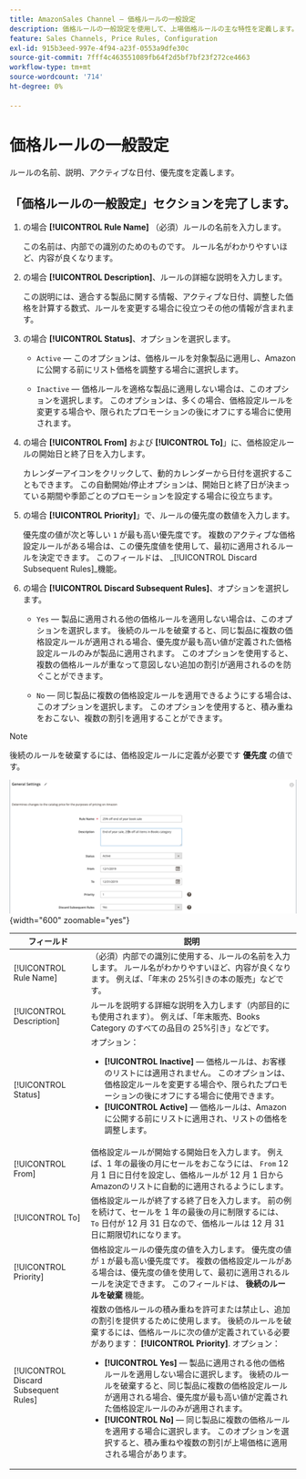 ```yaml
---
title: AmazonSales Channel — 価格ルールの一般設定
description: 価格ルールの一般設定を使用して、上場価格ルールの主な特性を定義します。
feature: Sales Channels, Price Rules, Configuration
exl-id: 915b3eed-997e-4f94-a23f-0553a9dfe30c
source-git-commit: 7fff4c463551089fb64f2d5bf7bf23f272ce4663
workflow-type: tm+mt
source-wordcount: '714'
ht-degree: 0%

---
```


# 価格ルールの一般設定

ルールの名前、説明、アクティブな日付、優先度を定義します。

## 「価格ルールの一般設定」セクションを完了します。

1. の場合 **[!UICONTROL Rule Name]** （必須）ルールの名前を入力します。

   この名前は、内部での識別のためのものです。 ルール名がわかりやすいほど、内容が良くなります。

1. の場合 **[!UICONTROL Description]**、ルールの詳細な説明を入力します。

   この説明には、適合する製品に関する情報、アクティブな日付、調整した価格を計算する数式、ルールを変更する場合に役立つその他の情報が含まれます。

1. の場合 **[!UICONTROL Status]**、オプションを選択します。

   - `Active`  — このオプションは、価格ルールを対象製品に適用し、Amazonに公開する前にリスト価格を調整する場合に選択します。

   - `Inactive`  — 価格ルールを適格な製品に適用しない場合は、このオプションを選択します。 このオプションは、多くの場合、価格設定ルールを変更する場合や、限られたプロモーションの後にオフにする場合に使用されます。

1. の場合 **[!UICONTROL From]** および **[!UICONTROL To]**」に、価格設定ルールの開始日と終了日を入力します。

   カレンダーアイコンをクリックして、動的カレンダーから日付を選択することもできます。 この自動開始/停止オプションは、開始日と終了日が決まっている期間や季節ごとのプロモーションを設定する場合に役立ちます。

1. の場合 **[!UICONTROL Priority]**」で、ルールの優先度の数値を入力します。

   優先度の値が次と等しい `1` が最も高い優先度です。 複数のアクティブな価格設定ルールがある場合は、この優先度値を使用して、最初に適用されるルールを決定できます。 このフィールドは、 _[!UICONTROL Discard Subsequent Rules]_機能。

1. の場合 **[!UICONTROL Discard Subsequent Rules]**、オプションを選択します。

   - `Yes`  — 製品に適用される他の価格ルールを適用しない場合は、このオプションを選択します。 後続のルールを破棄すると、同じ製品に複数の価格設定ルールが適用される場合、優先度が最も高い値が定義された価格設定ルールのみが製品に適用されます。 このオプションを使用すると、複数の価格ルールが重なって意図しない追加の割引が適用されるのを防ぐことができます。

   - `No`  — 同じ製品に複数の価格設定ルールを適用できるようにする場合は、このオプションを選択します。 このオプションを使用すると、積み重ねをおこない、複数の割引を適用することができます。

>[!NOTE]
>
>後続のルールを破棄するには、価格設定ルールに定義が必要です **優先度** の値です。

![価格ルールの一般設定](assets/amazon-pricing-rule-general.png){width="600" zoomable="yes"}

| フィールド | 説明 |
|---------------------------------------|---------------------------------------------------------------------------------------------------------------------------------------------------------------------------------------------------------------------------------------------------------------------------------------------------------------------------------------------------------------------------------------------------------------------------------------------------------------------------------------------------------------------------------------------------------------------------------------------------------------------------------------------------------------------------------------------------------------------------------------------|
| [!UICONTROL Rule Name] | （必須）内部での識別に使用する、ルールの名前を入力します。 ルール名がわかりやすいほど、内容が良くなります。 例えば、「年末の 25%引きの本の販売」などです。 |
| [!UICONTROL Description] | ルールを説明する詳細な説明を入力します（内部目的にも使用されます）。 例えば、「年末販売、Books Category のすべての品目の 25%引き」などです。 |
| [!UICONTROL Status] | オプション：<ul><li>**[!UICONTROL Inactive]**  — 価格ルールは、お客様のリストには適用されません。 このオプションは、価格設定ルールを変更する場合や、限られたプロモーションの後にオフにする場合に使用できます。</li><li>**[!UICONTROL Active]**  — 価格ルールは、Amazonに公開する前にリストに適用され、リストの価格を調整します。</li></ul> |
| [!UICONTROL From] | 価格設定ルールが開始する開始日を入力します。 例えば、1 年の最後の月にセールをおこなうには、 `From` 12 月 1 日に日付を設定し、価格ルールが 12 月 1 日からAmazonのリストに自動的に適用されるようにします。 |
| [!UICONTROL To] | 価格設定ルールが終了する終了日を入力します。 前の例を続けて、セールを 1 年の最後の月に制限するには、 `To` 日付が 12 月 31 日なので、価格ルールは 12 月 31 日に期限切れになります。 |
| [!UICONTROL Priority] | 価格設定ルールの優先度の値を入力します。 優先度の値が `1` が最も高い優先度です。 複数の価格設定ルールがある場合は、優先度の値を使用して、最初に適用されるルールを決定できます。 このフィールドは、 **後続のルールを破棄** 機能。 |
| [!UICONTROL Discard Subsequent Rules] | 複数の価格ルールの積み重ねを許可または禁止し、追加の割引を提供するために使用します。 後続のルールを破棄するには、価格ルールに次の値が定義されている必要があります： **[!UICONTROL Priority]**. オプション：<ul><li>**[!UICONTROL Yes]**  — 製品に適用される他の価格ルールを適用しない場合に選択します。 後続のルールを破棄すると、同じ製品に複数の価格設定ルールが適用される場合、優先度が最も高い値が定義された価格設定ルールのみが適用されます。</li><li>**[!UICONTROL No]**  — 同じ製品に複数の価格ルールを適用する場合に選択します。 このオプションを選択すると、積み重ねや複数の割引が上場価格に適用される場合があります。</li></ul> |
